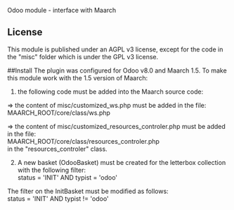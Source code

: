 Odoo module - interface with Maarch

## License
This module is published under an AGPL v3 license, except for the code in the "misc" folder which is under the GPL v3 license.

##Install
The plugin was configured for Odoo v8.0 and Maarch 1.5.
To make this module work with the 1.5 version of Maarch:

1) the following code must be added into the Maarch source code:

=> the content of misc/customized_ws.php must be added in the file:  
   MAARCH_ROOT/core/class/ws.php

=> the content of misc/customized_resources_controler.php must be added in the file:  
   MAARCH_ROOT/core/class/resources_controler.php  
in the "resources_controler" class.


2) A new basket (OdooBasket) must be created for the letterbox collection with the following filter:  
status = 'INIT' AND typist = 'odoo'

The filter on the InitBasket must be modified as follows:  
status = 'INIT' AND typist != 'odoo'
